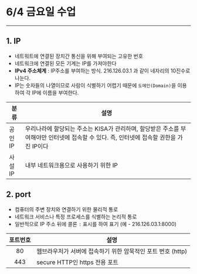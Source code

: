 # 6/4 금요일 수업
___
## 1. IP
- 네트워트에 연결된 장치간 통신을 위해 부여되는 고유한 번호
- 네트워크에 연결된 모든 기계는 IP를 가져야한다
- **IPv4 주소체계** :  IP주소를 부여하는 방식. 216.126.03.1 과 같이 네자리의 10진수로 나눈다.
- IP는 숫자들의 나열이므로 사람이 식별하기 어렵기 때문에 ```도메인(Domain)```을 이용하여 각 IP에 이름을 부여한다.

|분류|설명|
|----|----|
|공인IP|우리나라에 할당되는 주소는 KISA가 관리하며, 할당받은 주소를 부여해야만 인터넷에 접속할 수 있다. 즉, 인터넷에 접속할 권한을 가진 IP이다|
|사설IP|내부 네트워크용으로 사용하기 위한 IP|

## 2. port
- 컴퓨터의 주변 장치와 연결하기 위한 물리적 통로
- 네트워크 서비스나 특정 프로세스를 식별하는 논리적 통로
- 일반적으로 IP 주소 뒤에 콜론 ```:``` 표시를 하여 표기 (예 - 216.126.03.1:8000)

|포트번호|설명|
|:----:|----|
|80|웹브라우저가 서버에 접속하기 위한 암묵적인 포트 번호 (http)|
|443|secure HTTP인 https 전용 포트|
